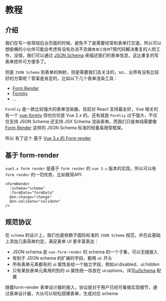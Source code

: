 # 教程
## 介绍
我们在写一些常规后台页面的时候，避免不了是需要经常和表单打交道。所以可以想偷懒的小伙伴可能会考虑有没有办法不去做`表单工程师`?用代码解决重复的人肉工作，没错，我们可以通过 [JSON Schema](https://json-schema.org/understanding-json-schema/) 来描述我们的表单信息，这比重复的写表单控件可方便多了。

但是 `JSON Schema` 到表单的映射，则是需要我们去关注的，so... 业界有没有比较好的方案呢？答案是肯定的，比如以下几个表单渲染工具：

* [Form Render](https://x-render.gitee.io/form-render)
* [Formliy](https://formilyjs.org/#/bdCRC5/dzUZU8il)
* ...

`Formliy` 是一款比较强大的表单渲染器，目前对 React 支持最友好，Vue 相关的有一个 [vue-formly](https://github.com/formly-js/vue-formly) 但也仅仅是 Vue 2.x 的。还有就是 `Formliy` 过于强大，不仅仅支持 JSON Schema 还支持 JSX Schema 渲染表单。而我们只是单纯需要像 [Form Render](https://x-render.gitee.io/form-render) 这样的 JSON Schema 标准的轻量易用型框架。

所以 有了这个 基于 [Vue 3.x 的 Form render](https://github.com/muwoo/vue-form-render)


## 基于 form-render
`vue3.x form render` 是基于 `form render` 的 `vue 3.x` 版本的实现，所以可以有 `form render` 的一切优势，比如极简API:
```vue
<FormRender
  :schema="schema"
  :formData="formData"
  @on-change="change"
  @on-validate="validate"
/>
```
<demo />

## 规范协议
在 `schema` 的设计上，我们也是依赖于国际标准的 `JSON Schema` 规范，并在此基础上添加几条简单约定，满足表单 UI 更丰富表达：

* JSON schema 是 `vue-form-render` 的 schema 的一个子集，可以无缝接入
* 有别于 JSON schema 的扩展的字段，都用 ui: 开头
* 所有表单元素都有的 ui 属性各给一个独立字段，例如ui:disabled、ui:hidden
* 只有某些表单元素用的到的 ui 属性统一存放在 ui:options，详见[uiSchema]() 配置

随着form-render 表单设计器的接入，协议层对于用户已经可看做实现细节，通过表单设计器，大伙可以轻松搭建表单，生成对应 schema





